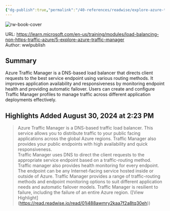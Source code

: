 ```yaml
---
{"dg-publish":true,"permalink":"/40-references/readwise/explore-azure-traffic-manager-training/","tags":["rw/articles"]}
---
```



![rw-book-cover](https://learn.microsoft.com/en-us/media/open-graph-image.png)

  

URL: <https://learn.microsoft.com/en-us/training/modules/load-balancing-non-https-traffic-azure/5-explore-azure-traffic-manager>  
Author: wwlpublish

## Summary

Azure Traffic Manager is a DNS-based load balancer that directs client requests to the best service endpoint using various routing methods. It improves application availability and responsiveness by monitoring endpoint health and providing automatic failover. Users can create and configure Traffic Manager profiles to manage traffic across different application deployments effectively.

## Highlights Added August 30, 2024 at 2:23 PM

> Azure Traffic Manager is a DNS-based traffic load balancer. This service allows you to distribute traffic to your public facing applications across the global Azure regions. Traffic Manager also provides your public endpoints with high availability and quick responsiveness.  
> Traffic Manager uses DNS to direct the client requests to the appropriate service endpoint based on a traffic-routing method. Traffic manager also provides health monitoring for every endpoint. The endpoint can be any Internet-facing service hosted inside or outside of Azure. Traffic Manager provides a range of traffic-routing methods and endpoint monitoring options to suit different application needs and automatic failover models. Traffic Manager is resilient to failure, including the failure of an entire Azure region. ([View Highlight] (<https://read.readwise.io/read/01j488awmry2kaa7f2a8tq30eh>))
